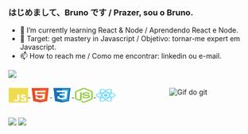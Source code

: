 ### はじめまして、Bruno です / Prazer, sou o Bruno.

- 🌱 I’m currently learning React & Node  / Aprendendo React e Node.
- 🧐 Target: get mastery in Javascript / Objetivo: tornar-me expert em Javascript.
- 📫 How to reach me / Como me encontrar: linkedin ou e-mail.

 <div>
  <a href="https://github.com/Brun0-Link">
  <img height="180em" src="https://github-readme-stats.vercel.app/api?username=Brun0-Link&show_icons=true&theme=synthwave&include_all_commits=true&count_private=true"/>
</div>
 
<div style="display: inline_block"><br>
  <img align="center" alt="Bruno-Js" height="30" width="40" src="https://raw.githubusercontent.com/devicons/devicon/master/icons/javascript/javascript-plain.svg">
  <img align="center" alt="Bruno-HTML" height="30" width="40" src="https://raw.githubusercontent.com/devicons/devicon/master/icons/html5/html5-original.svg">
  <img align="center" alt="Bruno-CSS" height="30" width="40" src="https://raw.githubusercontent.com/devicons/devicon/master/icons/css3/css3-original.svg">
  <img align="center" alt="Bruno-NODE" height="30" width="40" src="https://raw.githubusercontent.com/devicons/devicon/master/icons/nodejs/nodejs-original.svg">
  <img align="center" alt="Bruno-REACT" height="30" width="40" src="https://raw.githubusercontent.com/devicons/devicon/master/icons/react/react-original.svg">
  
  <img align="right" height="180em" width="180em" alt="Gif do git" src="https://discord.com/channels/564049556845887493/564049556845887497/1179204429799489606">
</div>
  
##
  
<div> 
  <a href = "mailto:brunoalvestrajano250@gmail.com"><img src="https://img.shields.io/badge/-Gmail-%23333?style=for-the-badge&logo=gmail&logoColor=white" target="_blank"></a>
  <a href="https://www.linkedin.com/in/bruno-alves-6747a120b/" target="_blank"><img src="https://img.shields.io/badge/-LinkedIn-%230077B5?style=for-the-badge&logo=linkedin&logoColor=white" target="_blank"></a> 
</div>
